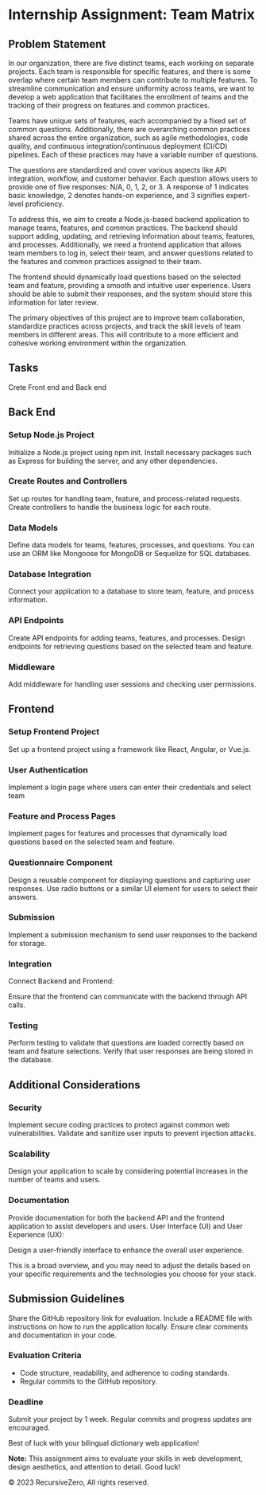 # Internship Assignment: Team Matrix

## Problem Statement

In our organization, there are five distinct teams, each working on separate projects. Each team is responsible for specific features, and there is some overlap where certain team members can contribute to multiple features. To streamline communication and ensure uniformity across teams, we want to develop a web application that facilitates the enrollment of teams and the tracking of their progress on features and common practices.

Teams have unique sets of features, each accompanied by a fixed set of common questions. Additionally, there are overarching common practices shared across the entire organization, such as agile methodologies, code quality, and continuous integration/continuous deployment (CI/CD) pipelines. Each of these practices may have a variable number of questions.

The questions are standardized and cover various aspects like API integration, workflow, and customer behavior. Each question allows users to provide one of five responses: N/A, 0, 1, 2, or 3. A response of 1 indicates basic knowledge, 2 denotes hands-on experience, and 3 signifies expert-level proficiency.

To address this, we aim to create a Node.js-based backend application to manage teams, features, and common practices. The backend should support adding, updating, and retrieving information about teams, features, and processes. Additionally, we need a frontend application that allows team members to log in, select their team, and answer questions related to the features and common practices assigned to their team.

The frontend should dynamically load questions based on the selected team and feature, providing a smooth and intuitive user experience. Users should be able to submit their responses, and the system should store this information for later review.

The primary objectives of this project are to improve team collaboration, standardize practices across projects, and track the skill levels of team members in different areas. This will contribute to a more efficient and cohesive working environment within the organization.

## Tasks

Crete Front end and Back end

## Back End

### Setup Node.js Project

Initialize a Node.js project using npm init.
Install necessary packages such as Express for building the server, and any other dependencies.

### Create Routes and Controllers

Set up routes for handling team, feature, and process-related requests.
Create controllers to handle the business logic for each route.

### Data Models

Define data models for teams, features, processes, and questions. You can use an ORM like Mongoose for MongoDB or Sequelize for SQL databases.

### Database Integration

Connect your application to a database to store team, feature, and process information.

### API Endpoints

Create API endpoints for adding teams, features, and processes.
Design endpoints for retrieving questions based on the selected team and feature.

### Middleware

Add middleware for handling user sessions and checking user permissions.

## Frontend

### Setup Frontend Project

Set up a frontend project using a framework like React, Angular, or Vue.js.

### User Authentication

Implement a login page where users can enter their credentials and select team

### Feature and Process Pages

Implement pages for features and processes that dynamically load questions based on the selected team and feature.

### Questionnaire Component

Design a reusable component for displaying questions and capturing user responses.
Use radio buttons or a similar UI element for users to select their answers.

### Submission

Implement a submission mechanism to send user responses to the backend for storage.

### Integration

Connect Backend and Frontend:

Ensure that the frontend can communicate with the backend through API calls.

### Testing

Perform testing to validate that questions are loaded correctly based on team and feature selections.
Verify that user responses are being stored in the database.

## Additional Considerations

### Security

Implement secure coding practices to protect against common web vulnerabilities.
Validate and sanitize user inputs to prevent injection attacks.

### Scalability

Design your application to scale by considering potential increases in the number of teams and users.

### Documentation

Provide documentation for both the backend API and the frontend application to assist developers and users.
User Interface (UI) and User Experience (UX):

Design a user-friendly interface to enhance the overall user experience.

This is a broad overview, and you may need to adjust the details based on your specific requirements and the technologies you choose for your stack.

## Submission Guidelines

Share the GitHub repository link for evaluation.
Include a README file with instructions on how to run the application locally.
Ensure clear comments and documentation in your code.

### Evaluation Criteria

- Code structure, readability, and adherence to coding standards.
- Regular commits to the GitHub repository.

### Deadline

Submit your project by 1 week. Regular commits and progress updates are encouraged.

Best of luck with your bilingual dictionary web application!

**Note:** This assignment aims to evaluate your skills in web development, design aesthetics, and attention to detail. Good luck!

&copy; 2023 RecursiveZero, All rights reserved.

